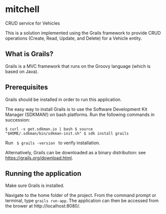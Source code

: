 # mitchell
CRUD service for Vehicles

This is a solution implemented using the Grails framework to provide CRUD operations (Create, Read, Update, and Delete) for a Vehicle entity. 

## What is Grails?
Grails is a MVC framework that runs on the Groovy language (which is based on Java).

## Prerequisites
Grails should be installed in order to run this application.

The easy way to install Grails is to use the Software Development Kit Manager (SDKMAN!) on bash platforms. Run the following commands in succession:

<code>$ curl -s get.sdkman.io | bash
$ source "$HOME/.sdkman/bin/sdkman-init.sh"
$ sdk install grails
</code>

Run <code> $ grails -version </code> to verify installation.


Alternatively, Grails can be downloaded as a binary distribution: see https://grails.org/download.html.

## Running the application
Make sure Grails is installed.

Navigate to the home folder of the project. From the command prompt or terminal, type <code>grails run-app</code>. The application can then be accessed from the brower at http://localhost:8080/.
